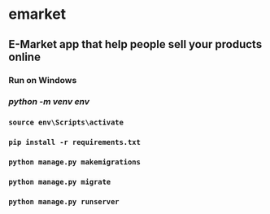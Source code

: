 # emarket

## E-Market app that help people sell your products online

### Run on Windows
### ***python -m venv env***
### ```source env\Scripts\activate```
### ```pip install -r requirements.txt```
### ```python manage.py makemigrations```
### ```python manage.py migrate```
### ```python manage.py runserver```
